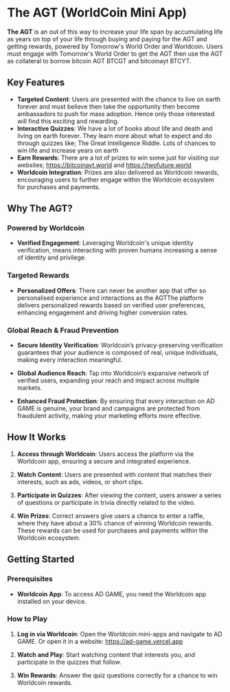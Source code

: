 # The AGT (WorldCoin Mini App)


**The AGT** is an out of this way to increase your life span by accumulating life as years on top of your life through buying and paying for the AGT and getting rewards, powered by Tomorrow's World Order and Worldcoin. Users must engage with Tomorrow's World Order to get the AGT then use the AGT as collateral to borrow bitcoin AGT BTCGT and bitcoinayt BTCYT.
## Key Features
- **Targeted Content**: Users are presented with the chance to live on earth forever and must believe then take the opportunity then become ambassadors to push for mass adoption. Hence only those interested will find this exciting and rewarding.
- **Interactive Quizzes**: We have a lot of books about life and death and living on earth forever. They learn more about what to expect and do through quizzes like; The Great Intelligence Riddle. Lots of chances to win life and increase years on earth
- **Earn Rewards**: There are a lot of prizes to win some just for visiting our websites; https://bitcoinayt.world and https://twofuture.world
- **Worldcoin Integration**: Prizes are also delivered as Worldcoin rewards, encouraging users to further engage within the Worldcoin ecosystem for purchases and payments.
## Why The AGT?
### Powered by Worldcoin
- **Verified Engagement**: Leveraging Worldcoin's unique identity verification, means interacting with proven humans increasing a sense of identity and privilege.
### Targeted Rewards
- **Personalized Offers**: There can never be another app that offer so personalised experience and interactions as the AGTThe platform delivers personalized rewards based on verified user preferences, enhancing engagement and driving higher conversion rates.

### Global Reach & Fraud Prevention

- **Secure Identity Verification**: Worldcoin’s privacy-preserving verification guarantees that your audience is composed of real, unique individuals, making every interaction meaningful.

- **Global Audience Reach**: Tap into Worldcoin’s expansive network of verified users, expanding your reach and impact across multiple markets.

- **Enhanced Fraud Protection**: By ensuring that every interaction on AD GAME is genuine, your brand and campaigns are protected from fraudulent activity, making your marketing efforts more effective.

## How It Works

1. **Access through Worldcoin**: Users access the platform via the Worldcoin app, ensuring a secure and integrated experience.
  
2. **Watch Content**: Users are presented with content that matches their interests, such as ads, videos, or short clips.

3. **Participate in Quizzes**: After viewing the content, users answer a series of questions or participate in trivia directly related to the video.

4. **Win Prizes**: Correct answers give users a chance to enter a raffle, where they have about a 30% chance of winning Worldcoin rewards. These rewards can be used for purchases and payments within the Worldcoin ecosystem.

## Getting Started

### Prerequisites

- **Worldcoin App**: To access AD GAME, you need the Worldcoin app installed on your device.

### How to Play

1. **Log in via Worldcoin**: Open the Worldcoin mini-apps and navigate to AD GAME. Or open it in a website: https://ad-game.vercel.app
  
2. **Watch and Play**: Start watching content that interests you, and participate in the quizzes that follow.
  
3. **Win Rewards**: Answer the quiz questions correctly for a chance to win Worldcoin rewards.
